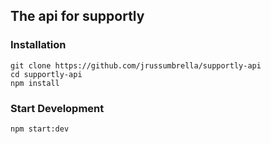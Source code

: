 ## The api for supportly

### Installation

```
git clone https://github.com/jrussumbrella/supportly-api
cd supportly-api
npm install
```

### Start Development

```
npm start:dev
```
